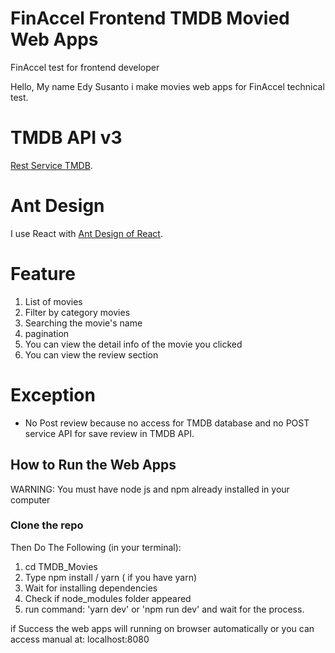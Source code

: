 # FinAccel Frontend TMDB Movied Web Apps
FinAccel test for frontend developer

Hello, My name Edy Susanto i make movies web apps for FinAccel technical test.

# TMDB API v3
[Rest Service TMDB](https://developers.themoviedb.org/3/getting-started/introduction).

# Ant Design

I use React with [Ant Design of React](http://ant.design).

# Feature

1. List of movies
2. Filter by category movies
3. Searching the movie's name
4. pagination
5. You can view the detail info of the movie you clicked
6. You can view the review section

# Exception
* No Post review because no access for TMDB database and no POST service API for save review in TMDB API.

## How to Run the Web Apps
WARNING: You must have node js and npm already installed in your computer
### Clone the repo

Then Do The Following (in your terminal):
1. cd TMDB_Movies
2. Type npm install / yarn ( if you have yarn)
3. Wait for installing dependencies
4. Check if node_modules folder appeared
5. run command: 'yarn dev' or  'npm run dev' and wait for the process.


if Success the web apps will running on browser automatically or you can access manual at: localhost:8080


